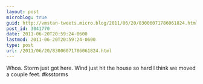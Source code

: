 ```yaml
---
layout: post
microblog: true
guid: http://vmstan-tweets.micro.blog/2011/06/20/83006071786061824.html
post_id: 3041770
date: 2011-06-20T20:59:24-0600
lastmod: 2011-06-20T20:59:24-0600
type: post
url: /2011/06/20/83006071786061824.html
---
```

Whoa. Storm just got here. Wind just hit the house so hard I think we moved a couple feet. #ksstorms
